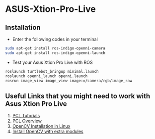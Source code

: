 # ASUS-Xtion-Pro-Live

<!--more-->

## Installation
* Enter the following codes in your terminal
```bash
sudo apt-get install ros-indigo-openni-camera
sudo apt-get install ros-indigo-openni-launch
```

* Test your Asus Xtion Pro Live with ROS
```bash
roslaunch turtlebot_bringup minimal.launch
roslaunch openni_launch openni.launch
rosrun image_view image_view image:=/camera/rgb/image_raw
```

## Useful Links that you might need to work with Asus Xtion Pro Live
1. [PCL Tutorials](http://wiki.ros.org/pcl/Tutorials#pcl.2BAC8-Tutorials.2BAC8-hydro.CA-fd58b424fe3346661f3310747bf6b8e64049beb2_)
2. [PCL Overview](http://wiki.ros.org/pcl/Overview)
3. [OpenCV Installation in Linux](http://docs.opencv.org/3.1.0/d7/d9f/tutorial_linux_install.html#gsc.tab=0)
4. [Install OpenCV with extra modules](https://github.com/opencv/opencv_contrib)
